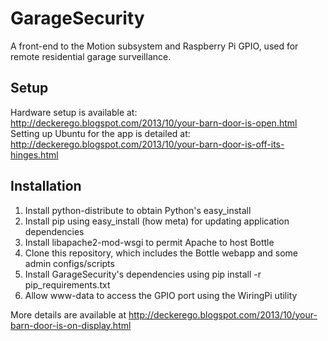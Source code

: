 GarageSecurity
==============

A front-end to the Motion subsystem and Raspberry Pi GPIO, used for remote residential garage surveillance.

Setup
-----
Hardware setup is available at: http://deckerego.blogspot.com/2013/10/your-barn-door-is-open.html
Setting up Ubuntu for the app is detailed at: http://deckerego.blogspot.com/2013/10/your-barn-door-is-off-its-hinges.html

Installation
------------
1. Install python-distribute to obtain Python's easy_install
2. Install pip using easy_install (how meta) for updating application dependencies
3. Install libapache2-mod-wsgi to permit Apache to host Bottle
4. Clone this repository, which includes the Bottle webapp and some admin configs/scripts
5. Install GarageSecurity's dependencies using pip install -r pip_requirements.txt
6. Allow www-data to access the GPIO port using the WiringPi utility

More details are available at http://deckerego.blogspot.com/2013/10/your-barn-door-is-on-display.html